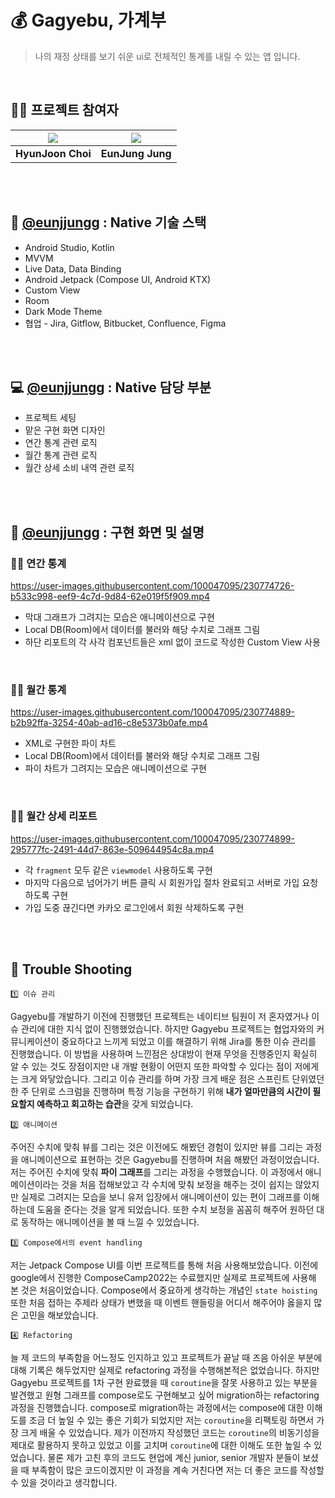 # 💰 Gagyebu, 가계부
> 나의 재정 상태를 보기 쉬운 ui로 전체적인 통계를 내릴 수 있는 앱 입니다. 



<br/>

## 🧞‍♀️ 프로젝트 참여자

|[![](https://github.com/H-Zoon.png?size=100)](https://github.com/H-Zoon) |[![](https://github.com/eunjjungg.png?size=100)](https://github.com/eunjjungg) |
|:---:|:---:|
| **HyunJoon Choi** | **EunJung Jung** | 

<br/><br/>

## 📌 [@eunjjungg](https://github.com/eunjjungg) : Native 기술 스택

- Android Studio, Kotlin
- MVVM
- Live Data, Data Binding
- Android Jetpack (Compose UI, Android KTX)
- Custom View
- Room
- Dark Mode Theme
- 협업 - Jira, Gitflow, Bitbucket, Confluence, Figma

<br/><br/>

## 💻 [@eunjjungg](https://github.com/eunjjungg) : Native 담당 부분

- 프로젝트 세팅
- 맡은 구현 화면 디자인
- 연간 통계 관련 로직
- 월간 통계 관련 로직
- 월간 상세 소비 내역 관련 로직


<br/><br/>

## 🌱 [@eunjjungg](https://github.com/eunjjungg) : 구현 화면 및 설명

### 🙋‍♀️ 연간 통계
https://user-images.githubusercontent.com/100047095/230774726-b533c998-eef9-4c7d-9d84-62e019f5f909.mp4

- 막대 그래프가 그려지는 모습은 애니메이션으로 구현
- Local DB(Room)에서 데이터를 불러와 해당 수치로 그래프 그림
- 하단 리포트의 각 사각 컴포넌트들은 xml 없이 코드로 작성한 Custom View 사용

<br/>

### 🙋‍♀️ 월간 통계
https://user-images.githubusercontent.com/100047095/230774889-b2b92ffa-3254-40ab-ad16-c8e5373b0afe.mp4

- XML로 구현한 파이 차트
- Local DB(Room)에서 데이터를 불러와 해당 수치로 그래프 그림
- 파이 차트가 그려지는 모습은 애니메이션으로 구현

<br/>

### 🙋‍♀️ 월간 상세 리포트
https://user-images.githubusercontent.com/100047095/230774899-295777fc-2491-44d7-863e-509644954c8a.mp4

- 각 `fragment` 모두 같은 `viewmodel` 사용하도록 구현
- 마지막 다음으로 넘어가기 버튼 클릭 시 회원가입 절차 완료되고 서버로 가입 요청하도록 구현
- 가입 도중 끊긴다면 카카오 로그인에서 회원 삭제하도록 구현



<br/><br/>

## 🔫 **Trouble Shooting**

```
1️⃣ 이슈 관리
```
Gagyebu를 개발하기 이전에 진행했던 프로젝트는 네이티브 팀원이 저 혼자였거나 이슈 관리에 대한 지식 없이 진행했었습니다. 
하지만 Gagyebu 프로젝트는 협업자와의 커뮤니케이션이 중요하다고 느끼게 되었고 이를 해결하기 위해 Jira를 통한 이슈 관리를 진행했습니다. 
이 방법을 사용하며 느낀점은 상대방이 현재 무엇을 진행중인지 확실히 알 수 있는 것도 장점이지만 내 개발 현황이 어떤지 또한 파악할 수 있다는 점이 저에게는 크게 와닿았습니다. 
그리고 이슈 관리를 하며 가장 크게 배운 점은 스프린트 단위였던 한 주 단위로 스크럼을 진행하며 특정 기능을 구현하기 위해 
**내가 얼마만큼의 시간이 필요할지 예측하고 회고하는 습관**을 갖게 되었습니다.



```
2️⃣ 애니메이션
```
주어진 수치에 맞춰 뷰를 그리는 것은 이전에도 해봤던 경험이 있지만 뷰를 그리는 과정을 애니메이션으로 표현하는 것은 Gagyebu를 진행하며 처음 해봤던 과정이었습니다. 저는 주어진 수치에 맞춰 **파이 그래프**를 그리는 과정을 수행했습니다. 이 과정에서 애니메이션이라는 것을 처음 접해보았고 각 수치에 맞춰 보정을 해주는 것이 쉽지는 않았지만 실제로 그려지는 모습을 보니 유저 입장에서 애니메이션이 있는 편이 그래프를 이해하는데 도움을 준다는 것을 알게 되었습니다. 또한 수치 보정을 꼼꼼히 해주어 원하던 대로 동작하는 애니메이션을 볼 때  느낄 수 있었습니다.



```
3️⃣ Compose에서의 event handling
```
저는 Jetpack Compose UI를 이번 프로젝트를 통해 처음 사용해보았습니다. 이전에 google에서 진행한 ComposeCamp2022는 수료했지만 실제로 프로젝트에 사용해 본 것은 처음이었습니다. Compose에서 중요하게 생각하는 개념인 `state hoisting` 또한 처음 접하는 주제라 상태가 변했을 때 이벤트 핸들링을 어디서 해주어야 옳을지 많은 고민을 해보았습니다.



```
4️⃣ Refactoring
```
늘 제 코드의 부족함을 어느정도 인지하고 있고 프로젝트가 끝날 때 즈음 아쉬운 부분에 대해 기록은 해두었지만 실제로 refactoring 과정을 수행해본적은 없었습니다. 하지만 Gagyebu 프로젝트를 1차 구현 완료했을 때 `coroutine`을 잘못 사용하고 있는 부분을 발견했고 원형 그래프를 compose로도 구현해보고 싶어 migration하는 refactoring 과정을 진행했습니다. compose로 migration하는 과정에서는 compose에 대한 이해도를 조금 더 높일 수 있는 좋은 기회가 되었지만 저는 `coroutine`을 리팩토링 하면서 가장 크게 배울 수 있었습니다. 제가 이전까지 작성했던 코드는 `coroutine`의 비동기성을 제대로 활용하지 못하고 있었고 이를 고치며 `coroutine`에 대한 이해도 또한 높일 수 있었습니다. 물론 제가 고친 후의 코드도 현업에 계신 junior, senior 개발자 분들이 보셨을 때 부족함이 많은 코드이겠지만 이 과정을 계속 거친다면 저는 더 좋은 코드를 작성할 수 있을 것이라고 생각합니다.

